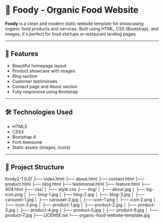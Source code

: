 # 🍔 Foody - Organic Food Website

**Foody** is a clean and modern static website template for showcasing organic food products and services. Built using HTML, CSS (Bootstrap), and images, it's perfect for food startups or restaurant landing pages.

---

## 🚀 Features

- Beautiful homepage layout
- Product showcase with images
- Blog section
- Customer testimonials
- Contact page and About section
- Fully responsive using Bootstrap

---

## 🛠️ Technologies Used

- HTML5
- CSS3
- Bootstrap 4
- Font Awesome
- Static assets (images, icons)

---

## 📁 Project Structure

foody2-1.0.0/
├── index.html
├── about.html
├── contact.html
├── product.html
├── blog.html
├── testimonial.html
├── feature.html
├── 404.html
├── css/
│   └── style.css
├── img/
│   ├── about.jpg
│   ├── bg-icon.png
│   ├── blog-1.jpg
│   ├── blog-2.jpg
│   ├── blog-3.jpg
│   ├── carousel-1.jpg
│   ├── carousel-2.jpg
│   ├── icon-1.png
│   ├── icon-2.png
│   ├── icon-3.png
│   ├── product-1.jpg
│   ├── product-2.jpg
│   ├── product-3.jpg
│   ├── product-4.jpg
│   ├── product-5.jpg
│   ├── product-6.jpg
│   └── product-7.jpg
├── LICENSE.txt
└── organic-food-website-template.jpg
